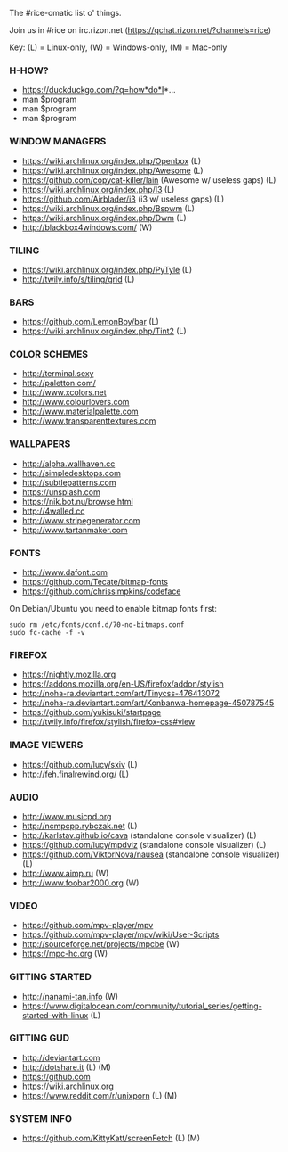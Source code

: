 The #rice-omatic list o' things.

Join us in #rice on irc.rizon.net (https://qchat.rizon.net/?channels=rice)

Key: (L) = Linux-only, (W) = Windows-only, (M) = Mac-only

### H-HOW?
* https://duckduckgo.com/?q=how*do*I*...
* man $program
* man $program
* man $program

### WINDOW MANAGERS
* https://wiki.archlinux.org/index.php/Openbox (L)
* https://wiki.archlinux.org/index.php/Awesome (L)
* https://github.com/copycat-killer/lain (Awesome w/ useless gaps) (L)
* https://wiki.archlinux.org/index.php/I3 (L)
* https://github.com/Airblader/i3 (i3 w/ useless gaps) (L)
* https://wiki.archlinux.org/index.php/Bspwm (L)
* https://wiki.archlinux.org/index.php/Dwm (L)
* http://blackbox4windows.com/ (W)

### TILING
* https://wiki.archlinux.org/index.php/PyTyle (L)
* http://twily.info/s/tiling/grid (L)

### BARS
* https://github.com/LemonBoy/bar (L)
* https://wiki.archlinux.org/index.php/Tint2 (L)

### COLOR SCHEMES
* http://terminal.sexy
* http://paletton.com/
* http://www.xcolors.net
* http://www.colourlovers.com
* http://www.materialpalette.com
* http://www.transparenttextures.com

### WALLPAPERS
* http://alpha.wallhaven.cc
* http://simpledesktops.com
* http://subtlepatterns.com
* https://unsplash.com
* https://nik.bot.nu/browse.html
* http://4walled.cc
* http://www.stripegenerator.com
* http://www.tartanmaker.com

### FONTS
* http://www.dafont.com
* https://github.com/Tecate/bitmap-fonts
* https://github.com/chrissimpkins/codeface

On Debian/Ubuntu you need to enable bitmap fonts first:
````
sudo rm /etc/fonts/conf.d/70-no-bitmaps.conf
sudo fc-cache -f -v
````

### FIREFOX
* https://nightly.mozilla.org
* https://addons.mozilla.org/en-US/firefox/addon/stylish
* http://noha-ra.deviantart.com/art/Tinycss-476413072
* http://noha-ra.deviantart.com/art/Konbanwa-homepage-450787545
* https://github.com/yukisuki/startpage
* http://twily.info/firefox/stylish/firefox-css#view

### IMAGE VIEWERS
* https://github.com/lucy/sxiv (L)
* http://feh.finalrewind.org/ (L)

### AUDIO
* http://www.musicpd.org
* http://ncmpcpp.rybczak.net (L)
* http://karlstav.github.io/cava (standalone console visualizer) (L)
* https://github.com/lucy/mpdviz (standalone console visualizer) (L)
* https://github.com/ViktorNova/nausea (standalone console visualizer) (L)
* http://www.aimp.ru (W)
* http://www.foobar2000.org (W)

### VIDEO
* https://github.com/mpv-player/mpv
* https://github.com/mpv-player/mpv/wiki/User-Scripts
* http://sourceforge.net/projects/mpcbe (W)
* https://mpc-hc.org (W)

### GITTING STARTED
* http://nanami-tan.info (W)
* https://www.digitalocean.com/community/tutorial_series/getting-started-with-linux (L)

### GITTING GUD
* http://deviantart.com
* http://dotshare.it (L) (M)
* https://github.com
* https://wiki.archlinux.org
* https://www.reddit.com/r/unixporn (L) (M)

### SYSTEM INFO
* https://github.com/KittyKatt/screenFetch (L) (M)